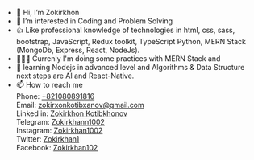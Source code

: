 - 👋 Hi, I’m Zokirkhon
- 👀 I’m interested in Coding and Problem Solving
- 👍 Like professional knowledge of technologies in html, css, sass, bootstrap, JavaScript, Redux toolkit, TypeScript Python, MERN Stack (MongoDb, Express, React, NodeJs).
- 👨🏻‍💻 Currenly I'm doing some practices with MERN Stack and 
- 🌱 learning Nodejs in advanced level and Algorithms & Data Structure next steps are AI and React-Native.
- 📫 How to reach me 
<br>Phone: <a href="tel:01080891816">+821080891816</a>
<br>Email: <a href="email:zokirxonkotibxanov@gmail.com">zokirxonkotibxanov@gmail.com</a>
<br>Linked in: <a href="https://www.linkedin.com/in/zokirkhon-kotibkhonov-2997b1202/">Zokirkhon Kotibkhonov</a>
<br>Telegram: <a href="https://t.me/Zokirkhann1002">Zokirkhann1002</a>
<br>Instagram: <a href="https://www.instagram.com/zokirkhan1002/">Zokirkhan1002</a>
<br>Twitter: <a href="https://mobile.twitter.com/Zokirkhan1">Zokirkhan1</a>
<br>Facebook: <a href="https://m.facebook.com/Zokirkhan102">Zokirkhan102</a>


<!---
Zokirkhon1002/Zokirkhon1002 is a ✨ special ✨ repository because its `README.md` (this file) appears on your GitHub profile.
You can click the Preview link to take a look at your changes.
--->
